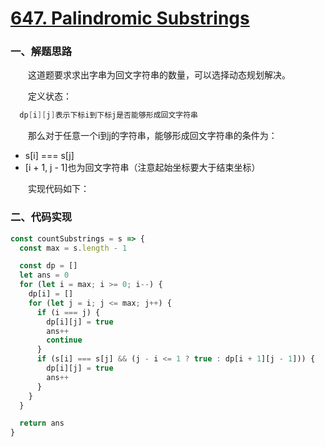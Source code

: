 # [647. Palindromic Substrings](https://leetcode.com/problems/palindromic-substrings/)

### 一、解题思路

  &emsp;&emsp;这道题要求求出字串为回文字符串的数量，可以选择动态规划解决。

  &emsp;&emsp;定义状态：

```s
  dp[i][j]表示下标i到下标j是否能够形成回文字符串
```

  &emsp;&emsp;那么对于任意一个i到j的字符串，能够形成回文字符串的条件为：

  - s[i] === s[j]
  - [i + 1, j - 1]也为回文字符串（注意起始坐标要大于结束坐标）

  &emsp;&emsp;实现代码如下：

### 二、代码实现

```JavaScript
const countSubstrings = s => {
  const max = s.length - 1

  const dp = []
  let ans = 0
  for (let i = max; i >= 0; i--) {
    dp[i] = []
    for (let j = i; j <= max; j++) {
      if (i === j) {
        dp[i][j] = true
        ans++
        continue
      }
      if (s[i] === s[j] && (j - i <= 1 ? true : dp[i + 1][j - 1])) {
        dp[i][j] = true
        ans++
      }
    }
  }

  return ans
}
```